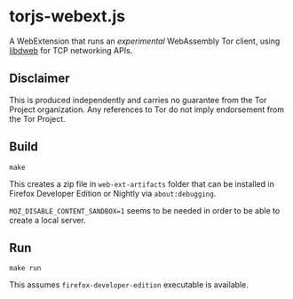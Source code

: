 # torjs-webext.js

A WebExtension that runs an *experimental* WebAssembly Tor client, using [libdweb](https://github.com/mozilla/libdweb) for TCP networking APIs.

## Disclaimer

This is produced independently and carries no guarantee from the Tor Project organization. Any references to Tor do not imply endorsement from the Tor Project.

## Build
```
make
```

This creates a zip file in `web-ext-artifacts` folder that can be installed in Firefox Developer Edition or Nightly via `about:debugging`.

`MOZ_DISABLE_CONTENT_SANDBOX=1` seems to be needed in order to be able to create a local server.

## Run
```
make run
```

This assumes `firefox-developer-edition` executable is available.

